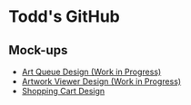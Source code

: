 # Todd's GitHub

## Mock-ups

* [Art Queue Design (Work in Progress)](https://detonationbox0.github.io/art-queue/)
* [Artwork Viewer Design (Work in Progress)](https://detonationbox0.github.io/art-viewer/)
* [Shopping Cart Design](https://detonationbox0.github.io/shopping-cart/)